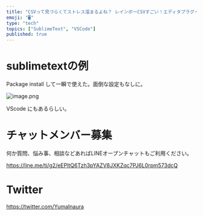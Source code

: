 ```yaml
---
title: "CSVって見づらくてストレス溜まるよね？ レインボーCSVすごい！エディタプラグインを使おう！ 今までが馬鹿らしくなる！"
emoji: "🖥"
type: "tech"
topics: ["SublimeText", "VSCode"]
published: true
---
```


# sublimetextの例

Package install して一瞬で使えた。面倒な設定もなしに。

![image.png](https://qiita-image-store.s3.amazonaws.com/0/89618/9bcb19e7-8501-246c-b08a-fb805f621ef0.png)

VScode にもあるらしい。








<!-- Update From Qiita API -->

# チャットメンバー募集


何か質問、悩み事、相談などあればLINEオープンチャットもご利用ください。

https://line.me/ti/g2/eEPltQ6Tzh3pYAZV8JXKZqc7PJ6L0rpm573dcQ





# Twitter


https://twitter.com/YumaInaura


<!-- Update From Qiita API -->


